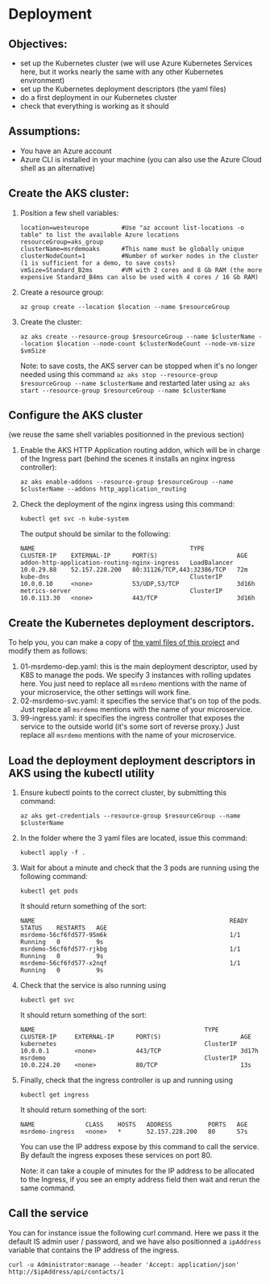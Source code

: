 # Deployment

##  Objectives: 
-   set up the Kubernetes cluster (we will use Azure Kubernetes Services here, but it works nearly the same with any other Kubernetes environment)
-   set up the Kubernetes deployment descriptors (the yaml files)
-   do a first deployment in our Kubernetes cluster
-   check that everything is working as it should

##  Assumptions:
-   You have an Azure account
-   Azure CLI is installed in your machine (you can also use the Azure Cloud shell as an alternative)

##  Create the AKS cluster:
1.  Position a few shell variables:
    ```
    location=westeurope         #Use "az account list-locations -o table" to list the available Azure locations
    resourceGroup=aks_group
    clusterName=msrdemoaks      #This name must be globally unique
    clusterNodeCount=1          #Number of worker nodes in the cluster (1 is sufficient for a demo, to save costs)
    vmSize=Standard_B2ms        #VM with 2 cores and 8 Gb RAM (the more expensive Standard_B4ms can also be used with 4 cores / 16 Gb RAM)
    ```
2.  Create a resource group: 
    ```
    az group create --location $location --name $resourceGroup
    ```
3.  Create the cluster: 
    ```
    az aks create --resource-group $resourceGroup --name $clusterName --location $location --node-count $clusterNodeCount --node-vm-size $vmSize
    ```

    Note: to save costs, the AKS server can be stopped when it's no longer needed using this command `az aks stop --resource-group $resourceGroup --name $clusterName` and restarted later using `az aks start --resource-group $resourceGroup --name $clusterName`
        
##  Configure the AKS cluster 
    
(we reuse the same shell variables positionned in the previous section)

1.  Enable the AKS HTTP Application routing addon, which will be in charge of the Ingress part (behind the scenes it installs an nginx ingress controller):
    ```
    az aks enable-addons --resource-group $resourceGroup --name $clusterName --addons http_application_routing
    ```
2.  Check the deployment of the nginx ingress using this command:
    ```
    kubectl get svc -n kube-system
    ```
    The output should be similar to the following:
    ```
    NAME                                           TYPE           CLUSTER-IP    EXTERNAL-IP      PORT(S)                      AGE
    addon-http-application-routing-nginx-ingress   LoadBalancer   10.0.29.88    52.157.228.200   80:31126/TCP,443:32386/TCP   72m
    kube-dns                                       ClusterIP      10.0.0.10     <none>           53/UDP,53/TCP                3d16h
    metrics-server                                 ClusterIP      10.0.113.30   <none>           443/TCP                      3d16h
    ```
    
##  Create the Kubernetes deployment descriptors. 

To help you, you can make a copy of [the yaml files of this project](https://github.com/staillansag/wm-packages/tree/main/deployment) and modify them as follows:
1. 01-msrdemo-dep.yaml: this is the main deployment descriptor, used by K8S to manage the pods. We specify 3 instances with rolling updates here. You just need to replace all `msrdemo` mentions with the name of your microservice, the other settings will work fine.
2. 02-msrdemo-svc.yaml: it specifies the service that's on top of the pods. Just replace all `msrdemo` mentions with the name of your microservice.
3. 99-ingress.yaml: it specifies the ingress controller that exposes the service to the outside world (it's some sort of reverse proxy.) Just replace all `msrdemo` mentions with the name of your microservice.

##  Load the deployment deployment descriptors in AKS using the kubectl utility
1.  Ensure kubectl points to the correct cluster, by submitting this command: 
    ```
    az aks get-credentials --resource-group $resourceGroup --name $clusterName
    ```
3.  In the folder where the 3 yaml files are located, issue this command: 
    ```
    kubectl apply -f .
    ```
5.  Wait for about a minute and check that the 3 pods are running using the following command: 
    ```
    kubectl get pods
    ```
    It should return something of the sort:
    ```
    NAME                                                      READY   STATUS    RESTARTS   AGE
    msrdemo-56cf6fd577-95m6k                                  1/1     Running   0          9s
    msrdemo-56cf6fd577-rjkbg                                  1/1     Running   0          9s
    msrdemo-56cf6fd577-x2nqf                                  1/1     Running   0          9s
    ```
7.  Check that the service is also running using 
    ```
    kubectl get svc
    ```
    It should return something of the sort:
    ```
    NAME                                               TYPE           CLUSTER-IP     EXTERNAL-IP      PORT(S)                      AGE
    kubernetes                                         ClusterIP      10.0.0.1       <none>           443/TCP                      3d17h
    msrdemo                                            ClusterIP      10.0.224.20    <none>           80/TCP                       13s
    ```
9.  Finally, check that the ingress controller is up and running using 
    ```
    kubectl get ingress
    ```
    It should return something of the sort:
    ```
    NAME              CLASS    HOSTS   ADDRESS          PORTS   AGE
    msrdemo-ingress   <none>   *       52.157.228.200   80      57s
    ```

    You can use the IP address expose by this command to call the service. By default the ingress exposes these services on port 80.

    Note: it can take a couple of minutes for the IP address to be allocated to the Ingress, if you see an empty address field then wait and rerun the same command.
        
##  Call the service
You can for instance issue the following curl command.
Here we pass it the default IS admin user / password, and we have also positionned a `ipAddress` variable that contains the IP address of the ingress.
```
curl -u Administrator:manage --header 'Accept: application/json' http://$ipAddress/api/contacts/1
```
    
